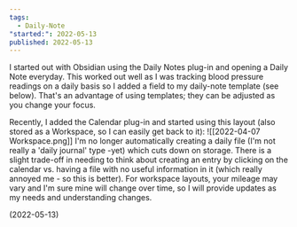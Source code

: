```yaml
---
tags:
  - Daily-Note
"started:": 2022-05-13
published: 2022-05-13
---
```


I started out with Obsidian using the Daily Notes plug-in and opening a Daily Note everyday. This worked out well as I was tracking blood pressure readings on a daily basis so I added a field to my daily-note template (see below). That's an advantage of using templates; they can be adjusted as you change your focus.

Recently, I added the Calendar plug-in and started using this layout (also stored as a Workspace, so I can easily get back to it):
![[2022-04-07 Workspace.png]]
I'm no longer automatically creating a daily file (I'm not really a 'daily journal' type -yet) which cuts down on storage. There is a slight trade-off in needing to think about creating an entry by clicking on the calendar vs. having a file with no useful information in it (which really annoyed me - so this is better). For workspace layouts, your mileage may vary and I'm sure mine will change over time, so I will provide updates as my needs and understanding changes.

(2022-05-13)